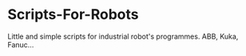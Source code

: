 # Scripts-For-Robots
Little and simple scripts for industrial robot's programmes. ABB,  Kuka, Fanuc...
